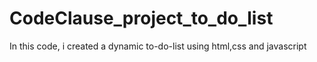 # CodeClause_project_to_do_list
In this code, i created a dynamic to-do-list using html,css and javascript


